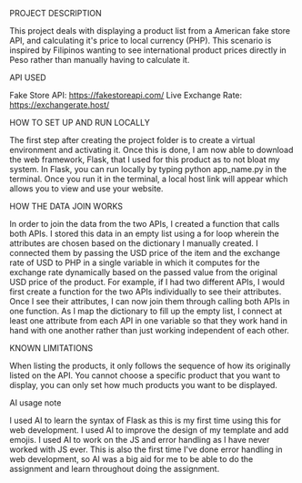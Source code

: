 PROJECT DESCRIPTION

This project deals with displaying a product list from a American fake store API, and calculating it's price to local currency (PHP). This scenario is inspired by Filipinos wanting to see international product prices directly in Peso rather than manually having to calculate it.

API USED

Fake Store API: https://fakestoreapi.com/ 
Live Exchange Rate: https://exchangerate.host/

HOW TO SET UP AND RUN LOCALLY

The first step after creating the project folder is to create a virtual environment and activating it. Once this is done, I am now able to download the web framework, Flask, that I used for this product as to not bloat my system.
In Flask, you can run locally by typing python app_name.py in the terminal. Once you run it in the terminal, a local host link will appear which allows you to view and use your website.

HOW THE DATA JOIN WORKS

In order to join the data from the two APIs, I created a function that calls both APIs. I stored this data in an empty list using a for loop wherein the attributes are chosen based on the dictionary I manually created. I connected them by passing the USD price of the item and the exchange rate of USD to PHP in a single variable in which it computes for the exchange rate dynamically based on the passed value from the original USD price of the product.
For example, if I had two different APIs, I would first create a function for the two APIs individually to see their attributes. Once I see their attributes, I can now join them through calling both APIs in one function. As I map the dictionary to fill up the empty list, I connect at least one attribute from each API in one variable so that they work hand in hand with one another rather than just working independent of each other.

KNOWN LIMITATIONS

When listing the products, it only follows the sequence of how its originally listed on the API. You cannot choose a specific product that you want to display, you can only set how much products you want to be displayed.

AI usage note

I used AI to learn the syntax of Flask as this is my first time using this for web development.
I used AI to improve the design of my template and add emojis.
I used AI to work on the JS and error handling as I have never worked with JS ever. This is also the first time I've done error handling in web development, so AI was a big aid for me to be able to do the assignment and learn throughout doing the assignment.
